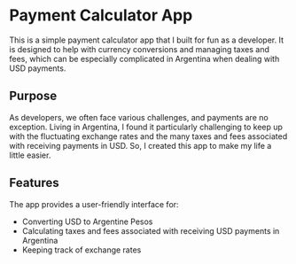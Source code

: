 # Payment Calculator App

This is a simple payment calculator app that I built for fun as a developer. It is designed to help with currency conversions and managing taxes and fees, which can be especially complicated in Argentina when dealing with USD payments.

## Purpose

As developers, we often face various challenges, and payments are no exception. Living in Argentina, I found it particularly challenging to keep up with the fluctuating exchange rates and the many taxes and fees associated with receiving payments in USD. So, I created this app to make my life a little easier.

## Features

The app provides a user-friendly interface for:

- Converting USD to Argentine Pesos
- Calculating taxes and fees associated with receiving USD payments in Argentina
- Keeping track of exchange rates
